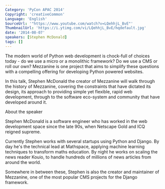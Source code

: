 ```yaml
---
Category: 'PyCon APAC 2014'
Copyright: 'creativeCommon'
Language: 'English'
SourceUrl: '"https://www.youtube.com/watch?v=LQehhjL_BvE"'
ThumbnailUrl: 'https://i.ytimg.com/vi/LQehhjL_BvE/hqdefault.jpg'
date: '2014-08-07'
speakers: [Stephen McDonald]
tags: []
---
```

The modern world of Python web development is chock-full of choices today - do we use a micro or a monolithic framework? Do we use a CMS or roll our own? Mezzanine is one project that aims to simplify these questions with a compelling offering for developing Python powered websites.

In this talk, Stephen McDonald the creator of Mezzanine will walk through the history of Mezzanine, covering the constraints that have dictated its design, its approach to providing simple yet flexible, rapid web development, through to the software eco-system and community that have developed around it.


About the speaker

Stephen McDonald is a software engineer who has worked in the web development space since the late 90s, when Netscape Gold and ICQ reigned supreme.

Currently Stephen works with several startups using Python and Django. By day he's the technical lead at Mathspace, applying machine learning techniques to transform maths education. By night he works on scaling the news reader Kouio, to handle hundreds of millions of news articles from around the world.

Somewhere in between these, Stephen is also the creator and maintainer of Mezzanine, one of the most popular CMS projects for the Django framework.